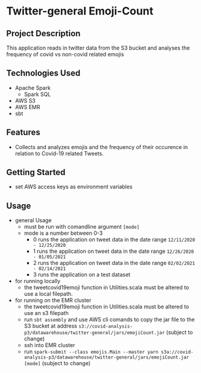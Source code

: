 # Twitter-general Emoji-Count

## Project Description

This application reads in twitter data from the S3 bucket and analyses the frequency of covid vs non-covid related emojis

## Technologies Used

* Apache Spark
  * Spark SQL	
* AWS S3
* AWS EMR
* sbt


## Features
* Collects and analyzes emojis and the frequency of their occurence in relation to Covid-19 related Tweets.

## Getting Started
   
* set AWS access keys as environment variables

## Usage

* general Usage
    * must be run with comandline argument `[mode]`
    * mode is a number between 0-3
        * 0 runs the application on tweet data in the date range `12/11/2020 - 12/25/2020`
        * 1 runs the application on tweet data in the date range `12/26/2020 - 01/05/2021`
        * 2 runs the application on tweet data in the date range `02/02/2021 - 02/14/2021`
        * 3 runs the application on a test dataset
* for running locally
    * the tweetcovid19emoji function in Utilities.scala must be altered to use a local filepath.
* for running on the EMR cluster
    * the tweetcovid19emoji function in Utilities.scala must be altered to use an s3 filepath
    * run `sbt assembly` and use AWS cli comands to copy the jar file to the S3 bucket at address `s3://covid-analysis-p3/datawarehouse/twitter-general/jars/emojiCount.jar` (subject to change)
    * ssh into EMR cluster
    * run `spark-submit --class emojis.Main --master yarn s3a://covid-analysis-p3/datawarehouse/twitter-general/jars/emojiCount.jar [mode]` (subject to change)
